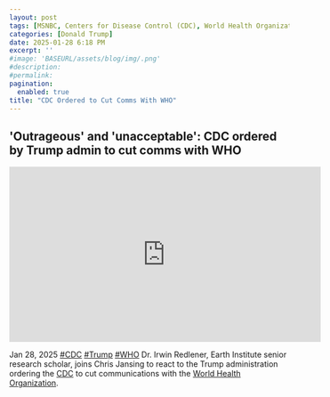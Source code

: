 ```yaml
---
layout: post
tags: [MSNBC, Centers for Disease Control (CDC), World Health Organization (WHO), Karoline Leavitt, press secretary, White House (WH), president, politics]
categories: [Donald Trump]
date: 2025-01-28 6:18 PM
excerpt: ''
#image: 'BASEURL/assets/blog/img/.png'
#description:
#permalink:
pagination: 
  enabled: true
title: "CDC Ordered to Cut Comms With WHO"
---
```



## 'Outrageous' and 'unacceptable': CDC ordered by Trump admin to cut comms with WHO

<iframe width="560" height="315" src="https://www.youtube.com/embed/x8BJ8Ubx1J0?si=8_oLy-P5jEwi-ghV" title="YouTube video player" frameborder="0" allow="accelerometer; autoplay; clipboard-write; encrypted-media; gyroscope; picture-in-picture; web-share" referrerpolicy="strict-origin-when-cross-origin" allowfullscreen></iframe>

Jan 28, 2025  [#CDC](https://www.cdc.gov/) [#Trump](https://www.whitehouse.gov/) [#WHO](https://www.who.int)
Dr. Irwin Redlener, Earth Institute senior research scholar, joins Chris Jansing to react to the Trump administration ordering the [CDC](https:www.cdc.gov/) to cut communications with the [World Health Organization](https://www.who.int).

